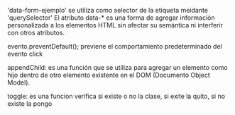 'data-form-ejemplo' se utiliza como selector de la etiqueta meidante 'querySelector'  El atributo data-* es una forma de agregar información personalizada a los elementos HTML sin afectar su semántica ni interferir con otros atributos.

evento.preventDefault(); previene el comportamiento predeterminado del evento click

appendChild: es una función que se utiliza para agregar un elemento como hijo dentro de otro elemento existente en el DOM (Documento Object Model).

toggle: es una funcion verifica si existe o no la clase, si exite la quito, si no existe la pongo